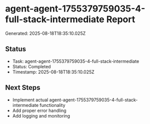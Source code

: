 # agent-agent-1755379759035-4-full-stack-intermediate Report

Generated: 2025-08-18T18:35:10.025Z

## Status
- Task: agent-agent-1755379759035-4-full-stack-intermediate
- Status: Completed
- Timestamp: 2025-08-18T18:35:10.025Z

## Next Steps
- Implement actual agent-agent-1755379759035-4-full-stack-intermediate functionality
- Add proper error handling
- Add logging and monitoring
